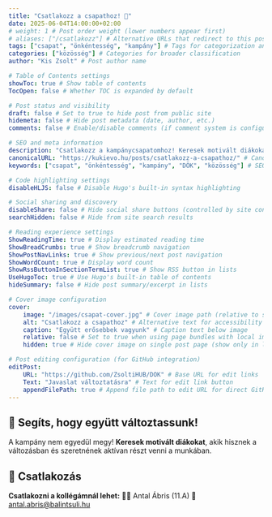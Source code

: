 ```yaml
---
title: "Csatlakozz a csapathoz! 🤝"
date: 2025-06-04T14:00:00+02:00
# weight: 1 # Post order weight (lower numbers appear first)
# aliases: ["/csatlakozz"] # Alternative URLs that redirect to this post
tags: ["csapat", "önkéntesség", "kampány"] # Tags for categorization and filtering
categories: ["közösség"] # Categories for broader classification
author: "Kis Zsolt" # Post author name

# Table of Contents settings
showToc: true # Show table of contents
TocOpen: false # Whether TOC is expanded by default

# Post status and visibility
draft: false # Set to true to hide post from public site
hidemeta: false # Hide post metadata (date, author, etc.)
comments: false # Enable/disable comments (if comment system is configured)

# SEO and meta information
description: "Csatlakozz a kampánycsapatomhoz! Keresek motivált diákokat a változásért."
canonicalURL: "https://kukievo.hu/posts/csatlakozz-a-csapathoz/" # Canonical URL for SEO
keywords: ["csapat", "önkéntesség", "kampány", "DÖK", "közösség"] # SEO keywords

# Code highlighting settings
disableHLJS: false # Disable Hugo's built-in syntax highlighting

# Social sharing and discovery
disableShare: false # Hide social share buttons (controlled by site config ShowShareButtons)
searchHidden: false # Hide from site search results

# Reading experience settings
ShowReadingTime: true # Display estimated reading time
ShowBreadCrumbs: true # Show breadcrumb navigation
ShowPostNavLinks: true # Show previous/next post navigation
ShowWordCount: true # Display word count
ShowRssButtonInSectionTermList: true # Show RSS button in lists
UseHugoToc: true # Use Hugo's built-in table of contents
hideSummary: false # Hide post summary/excerpt in lists

# Cover image configuration
cover:
    image: "/images/csapat-cover.jpg" # Cover image path (relative to static folder)
    alt: "Csatlakozz a csapathoz" # Alternative text for accessibility
    caption: "Együtt erősebbek vagyunk" # Caption text below image
    relative: false # Set to true when using page bundles with local images
    hidden: true # Hide cover image on single post page (show only in lists)

# Post editing configuration (for GitHub integration)
editPost:
    URL: "https://github.com/ZsoltiHUB/DOK" # Base URL for edit links
    Text: "Javaslat változtatásra" # Text for edit link button
    appendFilePath: true # Append file path to edit URL for direct GitHub editing
---
```


## 🌟 Segíts, hogy együtt változtassunk!

A kampány nem egyedül megy! **Keresek motivált diákokat**, akik hisznek a változásban és szeretnének aktívan részt venni a munkában.

## 📧 Csatlakozás

**Csatlakozni a kollégámnál lehet:**
👨‍🎓 Antal Ábris (11.A)
📧 antal.abris@balintsuli.hu